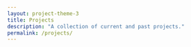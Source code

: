 ```yaml
---
layout: project-theme-3
title: Projects
description: "A collection of current and past projects."
permalink: /projects/
---
```

